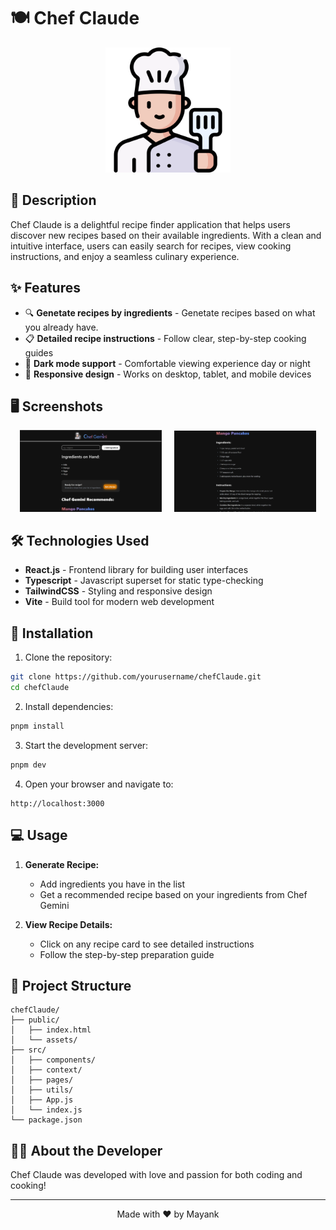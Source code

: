 # 🍽️ Chef Claude

<p align="center">
  <img src="./public/chef.png" alt="Chef Claude Logo" width="200" height="200">
</p>


## 📖 Description

Chef Claude is a delightful recipe finder application that helps users discover new recipes based on their available ingredients. With a clean and intuitive interface, users can easily search for recipes, view cooking instructions, and enjoy a seamless culinary experience.

## ✨ Features

- 🔍 **Genetate recipes by ingredients** - Genetate recipes based on what you already have.
- 📋 **Detailed recipe instructions** - Follow clear, step-by-step cooking guides
- 🌙 **Dark mode support** - Comfortable viewing experience day or night
- 📱 **Responsive design** - Works on desktop, tablet, and mobile devices

## 🖥️ Screenshots

<p align="center">
  <img src="./screenshots/chefgemini1.png" alt="Chef Claude Home Screen" width="45%">
  &nbsp; &nbsp;
  <img src="./screenshots/chefgemini2.png" alt="Recipe Details Screen" width="45%">
</p>

## 🛠️ Technologies Used

- **React.js** - Frontend library for building user interfaces
- **Typescript** - Javascript superset for static type-checking
- **TailwindCSS** - Styling and responsive design
- **Vite** - Build tool for modern web development

## 🚀 Installation

1. Clone the repository:
```bash
git clone https://github.com/yourusername/chefClaude.git
cd chefClaude
```

2. Install dependencies:
```bash
pnpm install
```

3. Start the development server:
```bash
pnpm dev
```

4. Open your browser and navigate to:
```
http://localhost:3000
```

## 💻 Usage

1. **Generate Recipe:**
   - Add ingredients you have in the list
   - Get a recommended recipe based on your ingredients from Chef Gemini

2. **View Recipe Details:**
   - Click on any recipe card to see detailed instructions
   - Follow the step-by-step preparation guide

## 🧩 Project Structure

```
chefClaude/
├── public/
│   ├── index.html
│   └── assets/
├── src/
│   ├── components/
│   ├── context/
│   ├── pages/
│   ├── utils/
│   ├── App.js
│   └── index.js
└── package.json
```

## 👨‍🍳 About the Developer

Chef Claude was developed with love and passion for both coding and cooking!

---

<p align="center">
  Made with ❤️ by Mayank
</p>
